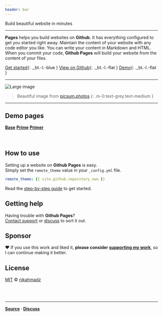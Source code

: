 ```yaml
---
header: bar
---
```


<p class="hero">Build <span class="text-red">beautiful website</span> in minutes</p>

***

**Pages** helps you build websites on **Github**.
It has everything configured to get you started right away.
Maintain the content of your website with any code editor you like.
You can write your content in Markdown and HTML.
When you commit your code, **Github Pages** will build your website from the content of your files.

[Get started][start]{: ._bt.-l.-blue }
[View on Github][source]{: ._bt.-l.-flat }
[Demo][demo]{: ._bt.-l.-flat }

[start]:  https://nikahmadz.github.io/pages/docs/get-started "Find out how you can use this template to build websites"
[source]: https://github.com/nikahmadz/pages "View source on Github"
[demo]:  #demo "View live demo"

***

<p><img src="https://picsum.photos/id/1039/1024/368" alt="Large image" class="width-full centered"></p>

> Beautiful image from [picsum.photos](https://picsum.photos/)
{: .m-0.text-grey.text-medium }

***

## <span id="demo">Demo pages</span>

**[Base](//nikahmadz.github.io/pages/demo/base)**
**[Prime](//nikahmadz.github.io/pages/demo/prime)**
**[Primer](//nikahmadz.github.io/pages/demo/primer)**

<div style="margin-top:4rem"></div>

## How to use

Setting up a website on **Github Pages** is easy.  
Simply set the `remote_theme` value in your `_config.yml` file.

```yml
remote_theme: {{ site.github.repository_nwo }}
```

Read the [step-by-step guide][start] to get started.

## Getting help

Having trouble with **Github Pages**?  
[Contact support](https://support.github.com/contact) or [discuss][] to sort it out.

[discuss]:   https://github.com/nikahmadz/pages/discussions "Lets discuss about Pages"

## Sponsor

❤️ If you use this work and liked it, **please consider [supporting my work][pay]**, so I can continue making it better.

[pay]:       https://nikahmadz.github.io/#!pay "See payment options"

## License

[MIT][] &copy; [nikahmadz][]

[MIT]: https://github.com/nikahmadz/pages/blob/main/LICENSE.md "Licensed under the MIT License"
[nikahmadz]: https://nikahmadz.github.io "Go to nikahmadz.github.io"

<div style="margin-top:4rem"></div>

***

**[Source][source] &middot; [Discuss][discuss]**
